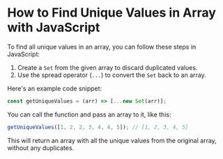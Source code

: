 # How to Find Unique Values in Array with JavaScript

To find all unique values in an array, you can follow these steps in JavaScript:

1. Create a `Set` from the given array to discard duplicated values.
2. Use the spread operator (`...`) to convert the `Set` back to an array.

Here's an example code snippet:

```js
const getUniqueValues = (arr) => [...new Set(arr)];
```

You can call the function and pass an array to it, like this:

```js
getUniqueValues([1, 2, 2, 3, 4, 4, 5]); // [1, 2, 3, 4, 5]
```

This will return an array with all the unique values from the original array, without any duplicates.
